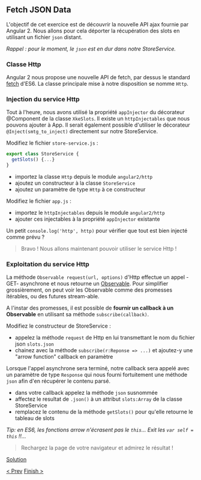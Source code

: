 ## Fetch JSON Data

L'objectif de cet exercice est de découvrir la nouvelle API ajax fournie par Angular 2.
Nous allons pour cela déporter la récupération des slots en utilisant un fichier `json` distant.

_Rappel : pour le moment, le `json` est en dur dans notre StoreService._


### Classe Http

Angular 2 nous propose une nouvelle API de fetch, par dessus le standard [fetch](https://github.com/github/fetch) d'ES6.
La classe principale mise à notre disposition se nomme `Http`.


### Injection du service Http

Tout à l'heure, nous avons utilisé la propriété `appInjector` du décorateur @Component de la classe `XkeSlots`. 
Il existe un `httpInjectables` que nous pouvons ajouter à App. 
Il serait également possible d'utiliser le décorateur `@Inject(smtg_to_inject)` directement sur notre StoreService.

Modifiez le fichier `store-service.js` :

```typescript
export class StoreService {
  getSlots() {...}
}
```

- importez la classe `Http` depuis le module `angular2/http`
- ajoutez un constructeur à la classe `StoreService`
- ajoutez un paramètre de type `Http` à ce constructeur

Modifiez le fichier `app.js` :

- importez le `httpInjectables` depuis le module `angular2/http`
- ajouter ces injectables à la propriété `appInjector` existante

Un petit `console.log('http', http)` pour vérifier que tout est bien injecté comme prévu ?

> Bravo ! Nous allons maintenant pouvoir utiliser le service Http !


### Exploitation du service Http

La méthode `Observable request(url, options)` d'Http effectue un appel -GET- asynchrone et nous retourne un [Observable](https://github.com/Reactive-Extensions/RxJS). Pour simplifier grossièrement, on peut voir les Observable comme des promesses itérables, ou des futures stream-able.

A l'instar des promesses, il est possible de **fournir un callback à un Observable** en utilisant sa méthode `subscribe(callback)`.

Modifiez le constructeur de StoreService :
- appelez la méthode `request` de Http en lui transmettant le nom du fichier json `slots.json`
- chainez avec la méthode `subscribe(r:Reponse => ...)` et ajoutez-y une "arrow function" callback en paramètre

Lorsque l'appel asynchrone sera terminé, notre callback sera appelé avec un paramètre de type `Response` qui nous fourni fortuitement une méthode `json` afin d'en récupérer le contenu parsé.

- dans votre callback appelez la méthode `json` susnommée
- affectez le resultat de `.json()` à un attribut `slots:Array` de la classe StoreService
- remplacez le contenu de la méthode `getSlots()` pour qu'elle retourne le tableau de slots

_Tip: en ES6, les fonctions arrow n'écrasent pas le `this`... Exit les `var self = this` !!..._

> Rechargez la page de votre navigateur et admirez le résultat !


[Solution](6-fetch-data-solution.md)

[< Prev](5-filter-component.md) [Finish >](http://xebia-france.github.io/slot-angular2/workshop/9-congratulations.html)
